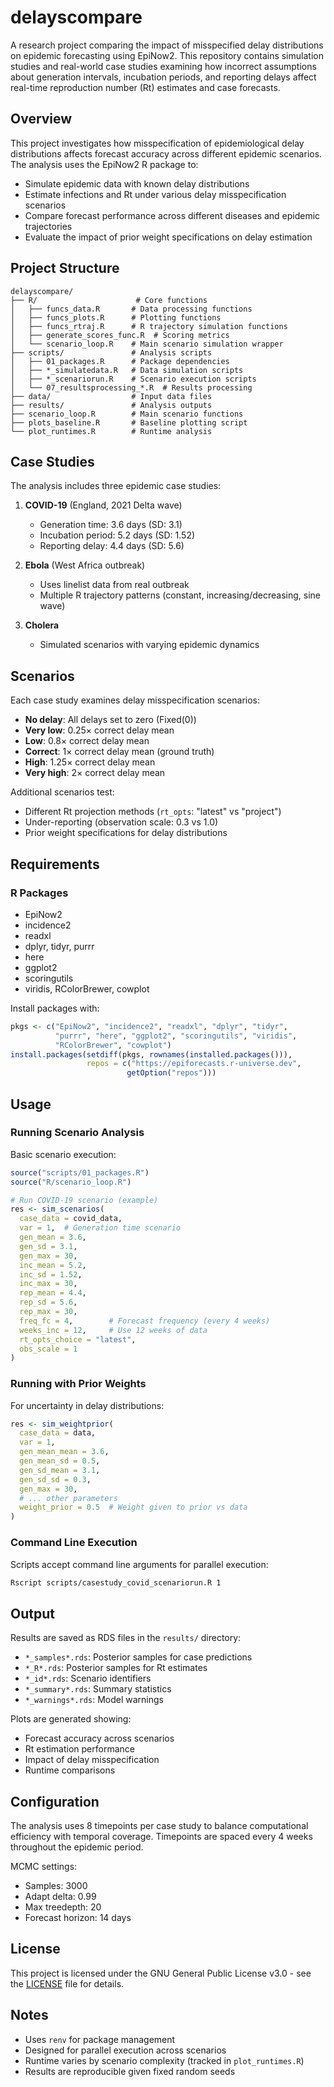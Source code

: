# delayscompare

A research project comparing the impact of misspecified delay distributions on epidemic forecasting using EpiNow2. This repository contains simulation studies and real-world case studies examining how incorrect assumptions about generation intervals, incubation periods, and reporting delays affect real-time reproduction number (Rt) estimates and case forecasts.

## Overview

This project investigates how misspecification of epidemiological delay distributions affects forecast accuracy across different epidemic scenarios. The analysis uses the EpiNow2 R package to:

- Simulate epidemic data with known delay distributions
- Estimate infections and Rt under various delay misspecification scenarios
- Compare forecast performance across different diseases and epidemic trajectories
- Evaluate the impact of prior weight specifications on delay estimation

## Project Structure

```
delayscompare/
├── R/                      # Core functions
│   ├── funcs_data.R       # Data processing functions
│   ├── funcs_plots.R      # Plotting functions
│   ├── funcs_rtraj.R      # R trajectory simulation functions
│   ├── generate_scores_func.R  # Scoring metrics
│   └── scenario_loop.R    # Main scenario simulation wrapper
├── scripts/               # Analysis scripts
│   ├── 01_packages.R      # Package dependencies
│   ├── *_simulatedata.R   # Data simulation scripts
│   ├── *_scenariorun.R    # Scenario execution scripts
│   └── 07_resultsprocessing_*.R  # Results processing
├── data/                  # Input data files
├── results/               # Analysis outputs
├── scenario_loop.R        # Main scenario functions
├── plots_baseline.R       # Baseline plotting script
└── plot_runtimes.R        # Runtime analysis
```

## Case Studies

The analysis includes three epidemic case studies:

1. **COVID-19** (England, 2021 Delta wave)
   - Generation time: 3.6 days (SD: 3.1)
   - Incubation period: 5.2 days (SD: 1.52)
   - Reporting delay: 4.4 days (SD: 5.6)

2. **Ebola** (West Africa outbreak)
   - Uses linelist data from real outbreak
   - Multiple R trajectory patterns (constant, increasing/decreasing, sine wave)

3. **Cholera**
   - Simulated scenarios with varying epidemic dynamics

## Scenarios

Each case study examines delay misspecification scenarios:

- **No delay**: All delays set to zero (Fixed(0))
- **Very low**: 0.25× correct delay mean
- **Low**: 0.8× correct delay mean
- **Correct**: 1× correct delay mean (ground truth)
- **High**: 1.25× correct delay mean
- **Very high**: 2× correct delay mean

Additional scenarios test:
- Different Rt projection methods (`rt_opts`: "latest" vs "project")
- Under-reporting (observation scale: 0.3 vs 1.0)
- Prior weight specifications for delay distributions

## Requirements

### R Packages

- EpiNow2
- incidence2
- readxl
- dplyr, tidyr, purrr
- here
- ggplot2
- scoringutils
- viridis, RColorBrewer, cowplot

Install packages with:
```r
pkgs <- c("EpiNow2", "incidence2", "readxl", "dplyr", "tidyr",
          "purrr", "here", "ggplot2", "scoringutils", "viridis",
          "RColorBrewer", "cowplot")
install.packages(setdiff(pkgs, rownames(installed.packages())),
                 repos = c("https://epiforecasts.r-universe.dev",
                          getOption("repos")))
```

## Usage

### Running Scenario Analysis

Basic scenario execution:
```r
source("scripts/01_packages.R")
source("R/scenario_loop.R")

# Run COVID-19 scenario (example)
res <- sim_scenarios(
  case_data = covid_data,
  var = 1,  # Generation time scenario
  gen_mean = 3.6,
  gen_sd = 3.1,
  gen_max = 30,
  inc_mean = 5.2,
  inc_sd = 1.52,
  inc_max = 30,
  rep_mean = 4.4,
  rep_sd = 5.6,
  rep_max = 30,
  freq_fc = 4,        # Forecast frequency (every 4 weeks)
  weeks_inc = 12,     # Use 12 weeks of data
  rt_opts_choice = "latest",
  obs_scale = 1
)
```

### Running with Prior Weights

For uncertainty in delay distributions:
```r
res <- sim_weightprior(
  case_data = data,
  var = 1,
  gen_mean_mean = 3.6,
  gen_mean_sd = 0.5,
  gen_sd_mean = 3.1,
  gen_sd_sd = 0.3,
  gen_max = 30,
  # ... other parameters
  weight_prior = 0.5  # Weight given to prior vs data
)
```

### Command Line Execution

Scripts accept command line arguments for parallel execution:
```bash
Rscript scripts/casestudy_covid_scenariorun.R 1
```

## Output

Results are saved as RDS files in the `results/` directory:

- `*_samples*.rds`: Posterior samples for case predictions
- `*_R*.rds`: Posterior samples for Rt estimates
- `*_id*.rds`: Scenario identifiers
- `*_summary*.rds`: Summary statistics
- `*_warnings*.rds`: Model warnings

Plots are generated showing:
- Forecast accuracy across scenarios
- Rt estimation performance
- Impact of delay misspecification
- Runtime comparisons

## Configuration

The analysis uses 8 timepoints per case study to balance computational efficiency with temporal coverage. Timepoints are spaced every 4 weeks throughout the epidemic period.

MCMC settings:
- Samples: 3000
- Adapt delta: 0.99
- Max treedepth: 20
- Forecast horizon: 14 days

## License

This project is licensed under the GNU General Public License v3.0 - see the [LICENSE](LICENSE) file for details.

## Notes

- Uses `renv` for package management
- Designed for parallel execution across scenarios
- Runtime varies by scenario complexity (tracked in `plot_runtimes.R`)
- Results are reproducible given fixed random seeds
